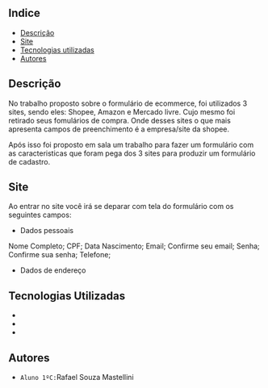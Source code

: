 ## Indice

* [Descrição](#descrição)
* [Site](#site)
* [Tecnologias utilizadas](#tecnologias-utilizadas)
* [Autores](#autores)
 
## Descrição
No trabalho proposto sobre o formulário de ecommerce, foi utilizados 3 sites, sendo eles: Shopee, Amazon e Mercado livre. Cujo mesmo foi retirado seus fomulários de compra. Onde desses sites o que mais apresenta campos de preenchimento é a empresa/site da shopee.

Após isso foi proposto em sala um trabalho para fazer um formulário com as caracteristicas que foram pega dos 3 sites para produzir um formulário de cadastro.

## Site
Ao entrar no site você irá se deparar com tela do formulário com os seguintes campos:

* Dados pessoais

Nome Completo;
CPF;
Data Nascimento;
Email;
Confirme seu email;
Senha;
Confirme sua senha;
Telefone;






* Dados de endereço
## Tecnologias Utilizadas
* 
* 
* 

## Autores
* ``Aluno 1ºC:``Rafael Souza Mastellini
